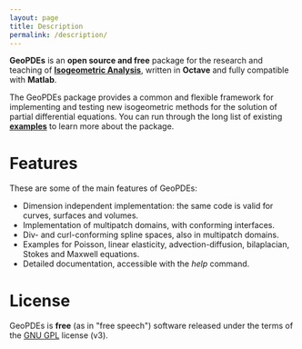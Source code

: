 ```yaml
---
layout: page
title: Description
permalink: /description/
---
```


**GeoPDEs** is an **open source and free** package for the research and teaching of [**Isogeometric Analysis**](https://en.wikipedia.org/wiki/Isogeometric_analysis), written in **Octave** and fully compatible with **Matlab**.

The GeoPDEs package provides a common and flexible framework for implementing and testing new isogeometric methods for the solution of partial differential equations. You can run through the long list of existing [**examples**](../download/#examples) to learn more about the package.

# Features

These are some of the main features of GeoPDEs: 

* Dimension independent implementation: the same code is valid for curves, surfaces and volumes.
* Implementation of multipatch domains, with conforming interfaces.
* Div- and curl-conforming spline spaces, also in multipatch domains.
* Examples for Poisson, linear elasticity, advection-diffusion, bilaplacian, Stokes and Maxwell equations.
* Detailed documentation, accessible with the _help_ command.

# License

GeoPDEs is **free** (as in "free speech") software released under the terms of the [GNU GPL](http://www.gnu.org/licenses/gpl-3.0-standalone.html) license (v3). 